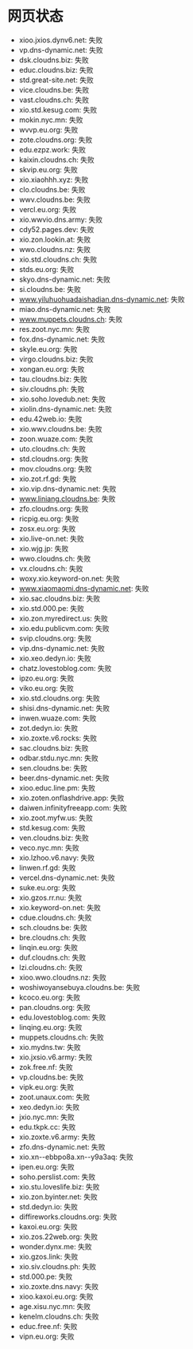 # 网页状态
- xioo.jxios.dynv6.net: 失败
- vp.dns-dynamic.net: 失败
- dsk.cloudns.biz: 失败
- educ.cloudns.biz: 失败
- std.great-site.net: 失败
- vice.cloudns.be: 失败
- vast.cloudns.ch: 失败
- xio.std.kesug.com: 失败
- mokin.nyc.mn: 失败
- wvvp.eu.org: 失败
- zote.cloudns.org: 失败
- edu.ezpz.work: 失败
- kaixin.cloudns.ch: 失败
- skvip.eu.org: 失败
- xio.xiaohhh.xyz: 失败
- clo.cloudns.be: 失败
- wwv.cloudns.be: 失败
- vercl.eu.org: 失败
- xio.wwvio.dns.army: 失败
- cdy52.pages.dev: 失败
- xio.zon.lookin.at: 失败
- wwo.cloudns.nz: 失败
- xio.std.cloudns.ch: 失败
- stds.eu.org: 失败
- skyo.dns-dynamic.net: 失败
- si.cloudns.be: 失败
- www.yiluhuohuadaishadian.dns-dynamic.net: 失败
- miao.dns-dynamic.net: 失败
- www.muppets.cloudns.ch: 失败
- res.zoot.nyc.mn: 失败
- fox.dns-dynamic.net: 失败
- skyle.eu.org: 失败
- virgo.cloudns.biz: 失败
- xongan.eu.org: 失败
- tau.cloudns.biz: 失败
- siv.cloudns.ph: 失败
- xio.soho.lovedub.net: 失败
- xiolin.dns-dynamic.net: 失败
- edu.42web.io: 失败
- xio.wwv.cloudns.be: 失败
- zoon.wuaze.com: 失败
- uto.cloudns.ch: 失败
- std.cloudns.org: 失败
- mov.cloudns.org: 失败
- xio.zot.rf.gd: 失败
- xio.vip.dns-dynamic.net: 失败
- www.liniang.cloudns.be: 失败
- zfo.cloudns.org: 失败
- ricpig.eu.org: 失败
- zosx.eu.org: 失败
- xio.live-on.net: 失败
- xio.wjg.jp: 失败
- wwo.cloudns.ch: 失败
- vx.cloudns.ch: 失败
- woxy.xio.keyword-on.net: 失败
- www.xiaomaomi.dns-dynamic.net: 失败
- xio.sac.cloudns.biz: 失败
- xio.std.000.pe: 失败
- xio.zon.myredirect.us: 失败
- xio.edu.publicvm.com: 失败
- svip.cloudns.org: 失败
- vip.dns-dynamic.net: 失败
- xio.xeo.dedyn.io: 失败
- chatz.lovestoblog.com: 失败
- ipzo.eu.org: 失败
- viko.eu.org: 失败
- xio.std.cloudns.org: 失败
- shisi.dns-dynamic.net: 失败
- inwen.wuaze.com: 失败
- zot.dedyn.io: 失败
- xio.zoxte.v6.rocks: 失败
- sac.cloudns.biz: 失败
- odbar.stdu.nyc.mn: 失败
- sen.cloudns.be: 失败
- beer.dns-dynamic.net: 失败
- xioo.educ.line.pm: 失败
- xio.zoten.onflashdrive.app: 失败
- daiwen.infinityfreeapp.com: 失败
- xio.zoot.myfw.us: 失败
- std.kesug.com: 失败
- ven.cloudns.biz: 失败
- veco.nyc.mn: 失败
- xio.lzhoo.v6.navy: 失败
- linwen.rf.gd: 失败
- vercel.dns-dynamic.net: 失败
- suke.eu.org: 失败
- xio.gzos.rr.nu: 失败
- xio.keyword-on.net: 失败
- cdue.cloudns.ch: 失败
- sch.cloudns.be: 失败
- bre.cloudns.ch: 失败
- linqin.eu.org: 失败
- duf.cloudns.ch: 失败
- lzi.cloudns.ch: 失败
- xioo.wwo.cloudns.nz: 失败
- woshiwoyansebuya.cloudns.be: 失败
- kcoco.eu.org: 失败
- pan.cloudns.org: 失败
- edu.lovestoblog.com: 失败
- linqing.eu.org: 失败
- muppets.cloudns.ch: 失败
- xio.mydns.tw: 失败
- xio.jxsio.v6.army: 失败
- zok.free.nf: 失败
- vp.cloudns.be: 失败
- vipk.eu.org: 失败
- zoot.unaux.com: 失败
- xeo.dedyn.io: 失败
- jxio.nyc.mn: 失败
- edu.tkpk.cc: 失败
- xio.zoxte.v6.army: 失败
- zfo.dns-dynamic.net: 失败
- xio.xn--ebbpo8a.xn--y9a3aq: 失败
- ipen.eu.org: 失败
- soho.perslist.com: 失败
- xio.stu.loveslife.biz: 失败
- xio.zon.byinter.net: 失败
- std.dedyn.io: 失败
- diffireworks.cloudns.org: 失败
- kaxoi.eu.org: 失败
- xio.zos.22web.org: 失败
- wonder.dynx.me: 失败
- xio.gzos.link: 失败
- xio.siv.cloudns.ph: 失败
- std.000.pe: 失败
- xio.zoxte.dns.navy: 失败
- xioo.kaxoi.eu.org: 失败
- age.xisu.nyc.mn: 失败
- kenelm.cloudns.ch: 失败
- educ.free.nf: 失败
- vipn.eu.org: 失败
